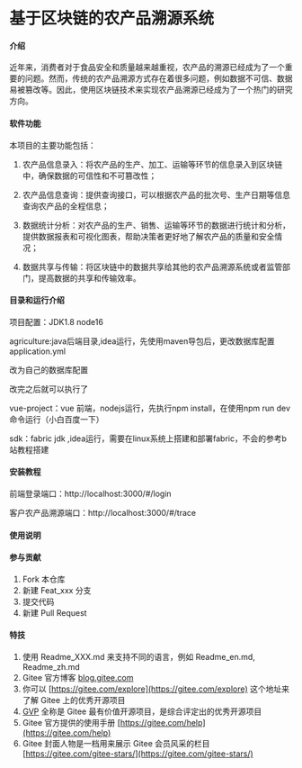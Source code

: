 # 基于区块链的农产品溯源系统

#### 介绍
近年来，消费者对于食品安全和质量越来越重视，农产品的溯源已经成为了一个重要的问题。然而，传统的农产品溯源方式存在着很多问题，例如数据不可信、数据易被篡改等。因此，使用区块链技术来实现农产品溯源已经成为了一个热门的研究方向。

#### 软件功能
本项目的主要功能包括：

1. 农产品信息录入：将农产品的生产、加工、运输等环节的信息录入到区块链中，确保数据的可信性和不可篡改性；

2. 农产品信息查询：提供查询接口，可以根据农产品的批次号、生产日期等信息查询农产品的全程信息；

3. 数据统计分析：对农产品的生产、销售、运输等环节的数据进行统计和分析，提供数据报表和可视化图表，帮助决策者更好地了解农产品的质量和安全情况；

4. 数据共享与传输：将区块链中的数据共享给其他的农产品溯源系统或者监管部门，提高数据的共享和传输效率。

#### 目录和运行介绍

项目配置：JDK1.8  node16

agriculture:java后端目录,idea运行，先使用maven导包后，更改数据库配置application.yml

改为自己的数据库配置

改完之后就可以执行了



vue-project：vue 前端，nodejs运行，先执行npm install，在使用npm run dev命令运行（小白百度一下）

sdk：fabric jdk  ,idea运行，需要在linux系统上搭建和部署fabric，不会的参考b站教程搭建


#### 安装教程

前端登录端口：http://localhost:3000/#/login

客户农产品溯源端口：http://localhost:3000/#/trace

#### 使用说明

#### 参与贡献

1.  Fork 本仓库
2.  新建 Feat_xxx 分支
3.  提交代码
4.  新建 Pull Request


#### 特技

1.  使用 Readme\_XXX.md 来支持不同的语言，例如 Readme\_en.md, Readme\_zh.md
2.  Gitee 官方博客 [blog.gitee.com](https://blog.gitee.com)
3.  你可以 [https://gitee.com/explore](https://gitee.com/explore) 这个地址来了解 Gitee 上的优秀开源项目
4.  [GVP](https://gitee.com/gvp) 全称是 Gitee 最有价值开源项目，是综合评定出的优秀开源项目
5.  Gitee 官方提供的使用手册 [https://gitee.com/help](https://gitee.com/help)
6.  Gitee 封面人物是一档用来展示 Gitee 会员风采的栏目 [https://gitee.com/gitee-stars/](https://gitee.com/gitee-stars/)
